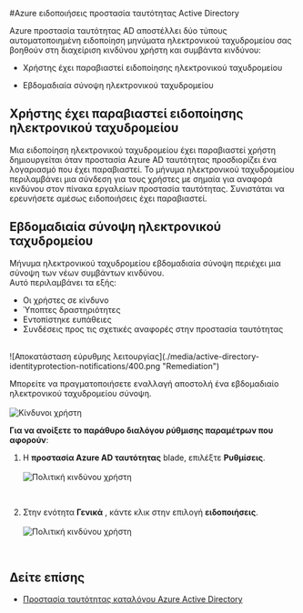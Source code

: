 <properties
    pageTitle="Azure ειδοποιήσεις προστασία ταυτότητας Active Directory | Microsoft Azure"
    description="Μάθετε πώς ειδοποιήσεις υποστηρίζει τις δραστηριότητες έρευνας."
    services="active-directory"
    keywords="προστασία ταυτότητας καταλόγου Azure active directory, cloud εφαρμογή εντοπισμού, τη Διαχείριση εφαρμογών, ασφαλείας, κινδύνου, επίπεδο κινδύνου, ευπάθεια, πολιτική ασφαλείας"
    documentationCenter=""
    authors="MarkusVi"
    manager="femila"
    editor=""/>

<tags
    ms.service="active-directory"
    ms.workload="identity"
    ms.tgt_pltfrm="na"
    ms.devlang="na"
    ms.topic="article"
    ms.date="10/20/2016"
    ms.author="markvi"/>

#<a name="azure-active-directory-identity-protection-notifications"></a>Azure ειδοποιήσεις προστασία ταυτότητας Active Directory 


Azure προστασία ταυτότητας AD αποστέλλει δύο τύπους αυτοματοποιημένη ειδοποίηση μηνύματα ηλεκτρονικού ταχυδρομείου σας βοηθούν στη διαχείριση κινδύνου χρήστη και συμβάντα κινδύνου:

- Χρήστης έχει παραβιαστεί ειδοποίησης ηλεκτρονικού ταχυδρομείου

- Εβδομαδιαία σύνοψη ηλεκτρονικού ταχυδρομείου

## <a name="user-compromised-alert-email"></a>Χρήστης έχει παραβιαστεί ειδοποίησης ηλεκτρονικού ταχυδρομείου

Μια ειδοποίηση ηλεκτρονικού ταχυδρομείου έχει παραβιαστεί χρήστη δημιουργείται όταν προστασία Azure AD ταυτότητας προσδιορίζει ένα λογαριασμό που έχει παραβιαστεί. Το μήνυμα ηλεκτρονικού ταχυδρομείου περιλαμβάνει μια σύνδεση για τους χρήστες με σημαία για αναφορά κινδύνου στον πίνακα εργαλείων προστασία ταυτότητας. Συνιστάται να ερευνήσετε αμέσως ειδοποιήσεις έχει παραβιαστεί.


## <a name="weekly-digest-email"></a>Εβδομαδιαία σύνοψη ηλεκτρονικού ταχυδρομείου

Μήνυμα ηλεκτρονικού ταχυδρομείου εβδομαδιαία σύνοψη περιέχει μια σύνοψη των νέων συμβάντων κινδύνου.<br>
Αυτό περιλαμβάνει τα εξής:

- Οι χρήστες σε κίνδυνο
- Ύποπτες δραστηριότητες
- Εντοπίστηκε ευπάθειες
- Συνδέσεις προς τις σχετικές αναφορές στην προστασία ταυτότητας


<br>
![Αποκατάσταση εύρυθμης λειτουργίας](./media/active-directory-identityprotection-notifications/400.png "Remediation")
<br> 

Μπορείτε να πραγματοποιήσετε εναλλαγή αποστολή ένα εβδομαδιαίο ηλεκτρονικού ταχυδρομείου σύνοψη.
<br><br>
![Κίνδυνοι χρήστη](./media/active-directory-identityprotection-notifications/62.png "User risks")
<br>
 

**Για να ανοίξετε το παράθυρο διαλόγου ρύθμισης παραμέτρων που αφορούν**:

1. Η **προστασία Azure AD ταυτότητας** blade, επιλέξτε **Ρυθμίσεις**.
<br><br>
![Πολιτική κινδύνου χρήστη](./media/active-directory-identityprotection-notifications/401.png "User risk policy")
<br>

2. Στην ενότητα **Γενικά** , κάντε κλικ στην επιλογή **ειδοποιήσεις**.
<br><br>
![Πολιτική κινδύνου χρήστη](./media/active-directory-identityprotection-notifications/405.png "User risk policy")
<br>




## <a name="see-also"></a>Δείτε επίσης

- [Προστασία ταυτότητας καταλόγου Azure Active Directory](active-directory-identityprotection.md) 

